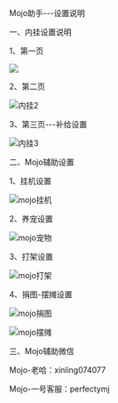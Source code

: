 Mojo助手---设置说明

一、内挂设置说明

1、第一页

![](./index.assets/内挂1.png)

2、第二页

![内挂2](./index.assets/内挂2.png)

3、第三页---补给设置

![内挂3](./index.assets/内挂3.png)

二、Mojo辅助设置

1、挂机设置

![mojo挂机](./index.assets/mojo挂机.png)

2、养宠设置

![mojo宠物](./index.assets/mojo宠物.png)

3、打架设置

![mojo打架](./index.assets/mojo打架.png)

4、捐图-摆摊设置

![mojo捐图](./index.assets/mojo捐图.png)



![mojo摆摊](./index.assets/mojo摆摊.png)



三、Mojo辅助微信

Mojo-老哈：xinling074077

Mojo-一号客服：perfectymj